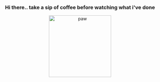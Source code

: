 <div align="center">
 <h3>Hi there.. take a sip of coffee before watching what i've done</h3>
  <img src="https://user-images.githubusercontent.com/77993658/135641407-7d996669-2550-4542-bbf6-a57b2c3d4d8f.gif" alt="paw" width="200" height="200">
</div>
